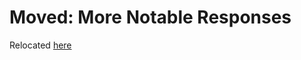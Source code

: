 # Moved: More Notable Responses
Relocated [here](openness_gpt/responses/openness_gpt-more_notable_responses.md)
